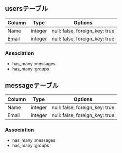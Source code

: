 ## usersテーブル

|Column|Type|Options|
|------|----|-------|
|Name|integer|null: false, foreign_key: true|
|Email|integer|null: false, foreign_key: true|

### Association
- has_many :messages
- has_many :groups

## messageテーブル

|Column|Type|Options|
|------|----|-------|
|Name|integer|null: false, foreign_key: true|
|Email|integer|null: false, foreign_key: true|

### Association
- has_many :messages
- has_many :groups

